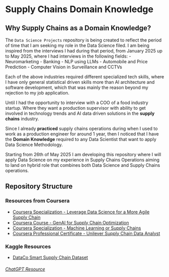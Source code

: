 # Supply Chains Domain Knowledge

## Why Supply Chains as a Domain Knowledge?

The `Data Science Projects` repository is being created to reflect the period of time that I am seeking my role in the Data Science filed. I am being inspired from the interviews I had during that period, from January 2025 up to May 2025, where I had interviews in the following fields:
    - Neuromarketing
    - Banking
    - NLP using LLMs
    - Automobile and Price Prediction
    - Computer Vision in Surveillance and CCTVs

Each of the above industries required different specialized tech skills, where I have only general statistical driven skills more than AI architecture and software development, which that was mainly the reason beyond my rejection to my job application.

Until I had the opportunity to interview with a COO of a food industry startup. Where they want a production supervisor with ability to get involved in technology trends and AI data driven solutions in the **supply chains** industry.

Since I already **practiced** supply chains operations during when I used to work as a production engineer for around 1 year, then I noticed that I have the **Domain Knowledge** required to any Data Scientist that want to apply Data Science Methodology.

Starting from 26th of May 2025 I am developing this repository where I will apply Data Science on my experience in Supply Chains Operations aiming to land on hybrid role that combines both Data Science and Supply Chains operations. 


## Repository Structure

### Resources from Coursera

- [Coursera Specialization - Leverage Data Science for a More Agile Supply Chain](https://github.com/laithrasheed/Data-Science-Projects/tree/main/Supply%20Chains%20Domain%20Knowledge/Coursera%20Specialization%20-%20Leverage%20Data%20Science%20for%20a%20More%20Agile%20Supply%20Chain)
- [Coursera Course - GenAI for Supply Chain Optimization](https://github.com/laithrasheed/Data-Science-Projects/tree/main/Supply%20Chains%20Domain%20Knowledge/Coursera%20Course%20-%20GenAI%20for%20Supply%20Chain%20Optimization)
- [Coursera Specialization - Machine Learning or Supply Chains](https://github.com/laithrasheed/Data-Science-Projects/tree/main/Supply%20Chains%20Domain%20Knowledge/Coursera%20Specialization%20-%20Machine%20Learning%20or%20Supply%20Chains)
- [Coursera Professional Certificate - Unilever Supply Chain Data Analyst](https://github.com/laithrasheed/Data-Science-Projects/tree/main/Supply%20Chains%20Domain%20Knowledge/Coursera%20Professional%20Certificate%20-%20Unilever%20Supply%20Chain%20Data%20Analyst)

### Kaggle Resources

- [DataCo Smart Supply Chain Dataset](https://www.kaggle.com/datasets/shashwatwork/dataco-smart-supply-chain-for-big-data-analysis?utm_source=chatgpt.com)

###### [ChatGPT Resource](https://chatgpt.com/share/6835a0ca-a8b0-8012-9ce7-7bbd1e2b39ed)

